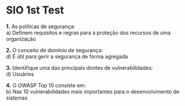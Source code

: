 # SIO 1st Test

**1.** As políticas de segurança: <br>  a) Definem requisitos e regras para a proteção dos recursos de uma organização

**2.** O conceito de domínio de segurança: <br> d) É útil para gerir a segurança de forma agregada

**3.** Identifique uma das principais dontes de vulnerabilidades: <br> d) Usuários

**4.** O OWASP Top 10 consiste em: <br> b) Nas 10 vulnerabilidades mais importantes para o desenvolvimento de sistemas